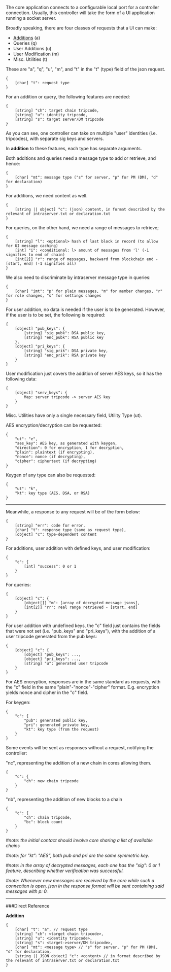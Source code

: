 The core application connects to a configurable local port for a controller connection.
Usually, this controller will take the form of a UI application running a socket server.

Broadly speaking, there are four classes of requests that a UI can make:
- [Additions](#add) (a)
- Queries (q)
- User Additions (u)
- User Modification (m)
- Misc. Utilities (t)

These are "a", "q", "u", "m", and "t" in the "t" (type) field of the json request.

```
{
    [char] "t": request type
}
```

For an addition or query, the following features are needed:

```
{
    [string] "ch": target chain tripcode,
    [string] "u": identity tripcode,
    [string] "s": target server/DM tripcode
}
```

As you can see, one controller can take on multiple "user" identities (i.e. tripcodes), with separate sig keys and servers.

In **addition** to these features, each type has separate arguments.

Both additions and queries need a message type to add or retrieve, and hence:
```
{
    [char] "mt": message type ("s" for server, "p" for PM (DM), "d" for declaration)
}
```
For additions, we need content as well. 
```
{
    [string || object] "c": (json) content, in format described by the relevant of intraserver.txt or declaration.txt
}
```
For queries, on the other hand, we need a range of messages to retrieve;
```
{
    [string] "l": <optional> hash of last block in record (to allow for UI message caching)
    [int] "i": <conditional: l> amount of messages from 'l' (-1 signifies to end of chain)
    [int[2]] "r": range of messages, backward from blockchain end - [start, end] (-1 signifies all)
}
```

We also need to discriminate by intraserver message type in queries:

```
{
    [char] "imt": "p" for plain messages, "m" for member changes, "r" for role changes, "s" for settings changes 
}
```
For user addition, no data is needed if the user is to be generated. However, if the user is to be set, the following is required:

```
{
    [object] "pub_keys": {
        [string] "sig_pubk": DSA public key,
        [string] "enc_pubk": RSA public key
    },
    [object] "pri_keys": {
        [string] "sig_prik": DSA private key,
        [string] "enc_prik": RSA private key
    }
}
```

User modification just covers the addition of server AES keys, so it has the following data:

```
{
    [object] "serv_keys": {
        Map: server tripcode -> server AES key
    }
} 
```

Misc. Utilities have only a single necessary field, Utility Type (ut).

AES encryption/decryption can be requested:

```
{
    "ut": "e",
    "aes_key": AES key, as generated with keygen,
    "direction": 0 for encryption, 1 for decryption,
    "plain": plaintext (if encrypting),
    "nonce": nonce (if decrypting),
    "cipher": ciphertext (if decrypting)
}
```

Keygen of any type can also be requested:

```
{
    "ut": "k",
    "kt": key type (AES, DSA, or RSA)
}
```


----

Meanwhile, a response to any request will be of the form below:

```
{
    [string] "err": code for error,
    [char] "t": response type (same as request type),
    [object] "c": type-dependent content
}
```

For additions, user addition with defined keys, and user modification:

```
{
    "c": {
        [int] "success": 0 or 1
    }
}
```

For queries:

```
{
    [object] "c": {
        [object[]] "m": [array of decrypted message jsons],
        [int[2]] "rr": real range retrieved - [start, end]
    }
}
```

For user addition with undefined keys, the "c" field just contains the fields that were not set (i.e. "pub_keys" and "pri_keys"), with the addition of a user tripcode generated from the pub keys:
```
{
    [object] "c": {
        [object] "pub_keys": ...,
        [object] "pri_keys": ...,
        [string] "u": generated user tripcode
    }
}
```



For AES encryption, responses are in the same standard as requests, with the "c" field in the same "plain"-"nonce"-"cipher" format. E.g. encryption yields nonce and cipher in the "c" field.

For keygen:

```
{
    "c": {
        "pub": generated public key,
        "pri": generated private key,
        "kt": key type (from the request)
    }
}
```

Some events will be sent as responses without a request, notifying the controller:

"nc", representing the addition of a new chain in cores allowing them.
```
{
    "c": {
        "ch": new chain tripcode
    }
}
```

"nb", representing the addition of new blocks to a chain
```
{
    "c": {
        "ch": chain tripcode,
        "bc": block count
    }
}
```

*#note: the initial contact should involve core sharing a list of available chains*

*#note: for "kt": "AES", both pub and pri are the same symmetric key.*

*#note: in the array of decrypted messages, each one has the "sig": 0 or 1 feature, describing whether verification was successful.*

*#note: Whenever new messages are received by the core while such a connection is open, json in the response format will be sent containing said messages with p: 0.*



---
###Direct Reference

<a name="add">**Addition**</a>

```
{
    [char] "t": "a", // request type
    [string] "ch": <target chain tripcode>,
    [string] "u": <identity tripcode>,
    [string] "s": <target->server/DM tripcode>,
    [char] "mt": <message type> // "s" for server, "p" for PM (DM), "d" for declaration,
    [string || JSON object] "c": <content> // in format described by the relevant of intraserver.txt or declaration.txt
}
``` 
